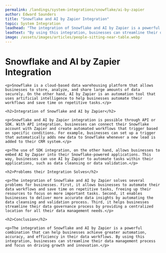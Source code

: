 ```yaml
---
permalink: /landings/system-integrations/snowflake/ai-by-zapier
author: Edward Saunders
title: "Snowflake and AI by Zapier Integration"
topic: System Integration
leadhead: "The integration of Snowflake and AI by Zapier is a powerful combination that can help businesses achieve greater automation, accuracy, and efficiency in their data workflows"
leadtext: "By using this integration, businesses can streamline their data management process and focus on driving growth and innovation."
image: /assets/images/articles/people-sitting-near-table.webp
---
```

<div class="arttext">	<h1>Snowflake and AI by Zapier Integration</h1>

	<p>Snowflake is a cloud-based data warehousing platform that allows businesses to store, analyze, and share large amounts of data securely. On the other hand, AI by Zapier is an automation tool that uses artificial intelligence to help businesses automate their workflows and save time on repetitive tasks.</p>

	<h2>Integration of Snowflake and AI by Zapier</h2>

	<p>Snowflake and AI by Zapier integration is possible through API or SDK. With API integration, businesses can connect their Snowflake account with Zapier and create automated workflows that trigger based on specific conditions. For example, businesses can set up a trigger that automatically adds new data to Snowflake whenever a new lead is added to their CRM system.</p>

	<p>The use of SDK integration, on the other hand, allows businesses to embed AI by Zapier into their Snowflake-powered applications. This way, businesses can use AI by Zapier to automate tasks within their applications, such as data cleansing or data validation.</p>

	<h2>Problems their Integration Solves</h2>

	<p>The integration of Snowflake and AI by Zapier solves several problems for businesses. First, it allows businesses to automate their data workflows and save time on repetitive tasks, freeing up their resources to focus on more important tasks. Second, it enables businesses to deliver more accurate data insights by automating the data cleansing and validation process. Third, it helps businesses streamline their data governance process by providing a centralized location for all their data management needs.</p>

	<h2>Conclusion</h2>

	<p>The integration of Snowflake and AI by Zapier is a powerful combination that can help businesses achieve greater automation, accuracy, and efficiency in their data workflows. By using this integration, businesses can streamline their data management process and focus on driving growth and innovation.</p>
</div>